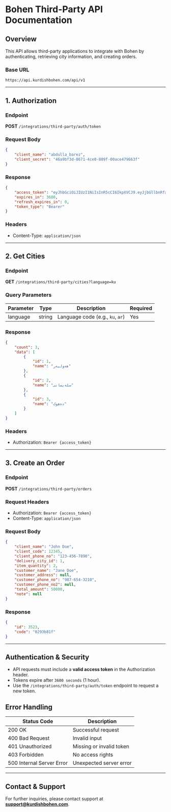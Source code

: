 # Bohen Third-Party API Documentation

## Overview
This API allows third-party applications to integrate with Bohen by authenticating, retrieving city information, and creating orders.

### Base URL
```
https://api.kurdishbohen.com/api/v1
```

---

## 1. Authorization
### Endpoint
**POST** `/integrations/third-party/auth/token`

### Request Body
```json
{
    "client_name": "abdulla_barez",
    "client_secret": "46a9bf3d-8671-4ce0-809f-00ace479663f"
}
```

### Response
```json
{
    "access_token": "eyJhbGciOiJIUzI1NiIsInR5cCI6IkpXVCJ9.eyJjbGllbnRfaWQiOjM1NywiY2xpZW50X25hbWUiOiJhYmR1bGxhX2JhcmV6IiwiY29tcGFueV9pZCI6MSwiZXhwIjoxNzM4MjM4MDAwfQ.PD4wZM5y_sZjLERQkSdxJyH2F4DDx_Z9OVkyWuDBaUs",
    "expires_in": 3600,
    "refresh_expires_in": 0,
    "token_type": "Bearer"
}
```

### Headers
- Content-Type: `application/json`

---

## 2. Get Cities
### Endpoint
**GET** `/integrations/third-party/cities?language=ku`

### Query Parameters
| Parameter   | Type   | Description                          | Required |
|------------|--------|--------------------------------------|----------|
| language   | string | Language code (e.g., `ku`, `ar`)   | Yes      |

### Response
```json
{
    "count": 3,
    "data": [
        {
            "id": 1,
            "name": "ھەولیەر"
        },
        {
            "id": 2,
            "name": "سلەیمانی"
        },
        {
            "id": 3,
            "name": "دەھوک"
        }
    ]
}
```

### Headers
- Authorization: `Bearer {access_token}`

---

## 3. Create an Order
### Endpoint
**POST** `/integrations/third-party/orders`

### Request Headers
- Authorization: `Bearer {access_token}`
- Content-Type: `application/json`

### Request Body
```json
{
    "client_name": "John Doe",
    "client_code": 12345,
    "client_phone_no": "123-456-7890",
    "delivery_city_id": 1,
    "item_quantity": 2,
    "customer_name": "Jane Doe",
    "customer_address": null,
    "customer_phone_no": "987-654-3210",
    "customer_phone_no2": null,
    "total_amount": 50000,
    "note": null
}
```

### Response
```json
{
    "id": 3523,
    "code": "0293b81f"
}
```

---

## Authentication & Security
- API requests must include a **valid access token** in the Authorization header.
- Tokens expire after `3600 seconds` (1 hour).
- Use the `/integrations/third-party/auth/token` endpoint to request a new token.

## Error Handling
| Status Code | Description |
|-------------|-------------|
| 200 OK      | Successful request |
| 400 Bad Request | Invalid input |
| 401 Unauthorized | Missing or invalid token |
| 403 Forbidden | No access rights |
| 500 Internal Server Error | Unexpected server error |

---

## Contact & Support
For further inquiries, please contact support at **support@kurdishbohen.com**.

